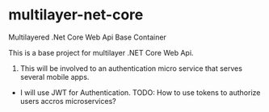 # multilayer-net-core
Multilayered .Net Core Web Api Base Container

This is a base project for multilayer .NET Core Web Api. 
1. This will be involved to an authentication micro service that serves several mobile apps. 
* I will use JWT for Authentication. TODO: How to use tokens to authorize users accros microservices?

